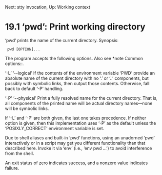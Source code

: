 Next: stty invocation,  Up: Working context

19.1 ‘pwd’: Print working directory
===================================

‘pwd’ prints the name of the current directory.  Synopsis:

     pwd [OPTION]...

   The program accepts the following options.  Also see *note Common
options::.

‘-L’
‘--logical’
     If the contents of the environment variable ‘PWD’ provide an
     absolute name of the current directory with no ‘.’ or ‘..’
     components, but possibly with symbolic links, then output those
     contents.  Otherwise, fall back to default ‘-P’ handling.

‘-P’
‘--physical’
     Print a fully resolved name for the current directory.  That is,
     all components of the printed name will be actual directory
     names—none will be symbolic links.

   If ‘-L’ and ‘-P’ are both given, the last one takes precedence.  If
neither option is given, then this implementation uses ‘-P’ as the
default unless the ‘POSIXLY_CORRECT’ environment variable is set.

   Due to shell aliases and built-in ‘pwd’ functions, using an unadorned
‘pwd’ interactively or in a script may get you different functionality
than that described here.  Invoke it via ‘env’ (i.e., ‘env pwd ...’) to
avoid interference from the shell.

   An exit status of zero indicates success, and a nonzero value
indicates failure.

